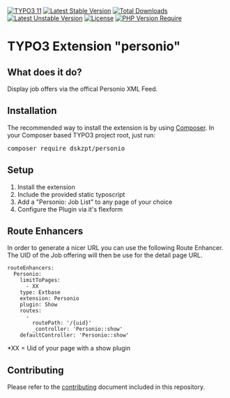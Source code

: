 [![TYPO3 11](https://img.shields.io/badge/TYPO3-11-orange.svg)](https://get.typo3.org/version/11)
[![Latest Stable Version](http://poser.pugx.org/dskzpt/personio/v)](https://packagist.org/packages/dskzpt/personio)
[![Total Downloads](http://poser.pugx.org/dskzpt/personio/downloads)](https://packagist.org/packages/dskzpt/personio)
[![Latest Unstable Version](http://poser.pugx.org/dskzpt/personio/v/unstable)](https://packagist.org/packages/dskzpt/personio)
[![License](http://poser.pugx.org/dskzpt/personio/license)](https://packagist.org/packages/dskzpt/personio)
[![PHP Version Require](http://poser.pugx.org/dskzpt/personio/require/php)](https://packagist.org/packages/dskzpt/personio)

TYPO3 Extension "personio"
=================================

## What does it do?
Display job offers via the offical Personio XML Feed.

## Installation
The recommended way to install the extension is by
using [Composer](https://getcomposer.org/). In your Composer based TYPO3 project
root, just run:
<pre>composer require dskzpt/personio</pre>

## Setup

1. Install the extension
2. Include the provided static typoscript
3. Add a "Personio: Job List" to any page of your choice
4. Configure the Plugin via it's flexform

## Route Enhancers
In order to generate a nicer URL you can use the following Route Enhancer.
The UID of the Job offering will then be use for the detail page URL.

```
routeEnhancers:
  Personio:
    limitToPages:
      - XX
    type: Extbase
    extension: Personio
    plugin: Show
    routes:
      -
        routePath: '/{uid}'
        _controller: 'Personio::show'
    defaultController: 'Personio::show'
```
*XX = Uid of your page with a show plugin


## Contributing

Please refer to the [contributing](CONTRIBUTING.md) document included in this
repository.

